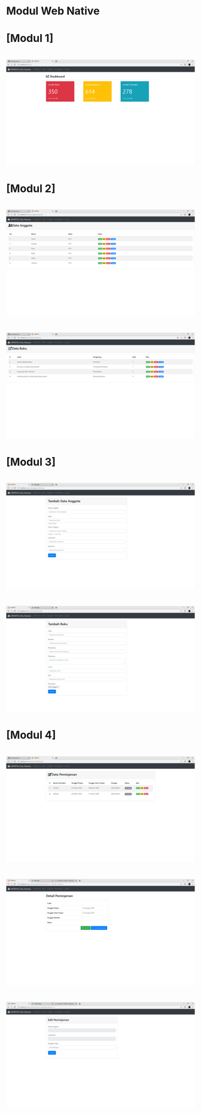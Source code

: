 # Modul Web Native
# [Modul 1]
# ![Alt Text](https://github.com/Yeremia395/Native/blob/master/dashboard.png)
# [Modul 2]
# ![Alt Text](https://github.com/Yeremia395/Native/blob/master/anggota.png)
# ![Alt Text](https://github.com/Yeremia395/Native/blob/master/buku.png)
# [Modul 3]
# ![Alt Text](https://github.com/Yeremia395/Native/blob/master/tambah%20anggota.png)
# ![Alt Text](https://github.com/Yeremia395/Native/blob/master/tambah%20buku.png)
# [Modul 4]
# ![Alt Text](https://github.com/Yeremia395/Native/blob/master/peminjaman.png)
# ![Alt Text](https://github.com/Yeremia395/Native/blob/master/detail%20pinjam.png)
# ![Alt Text](https://github.com/Yeremia395/Native/blob/master/edit%20pinjam.png)
